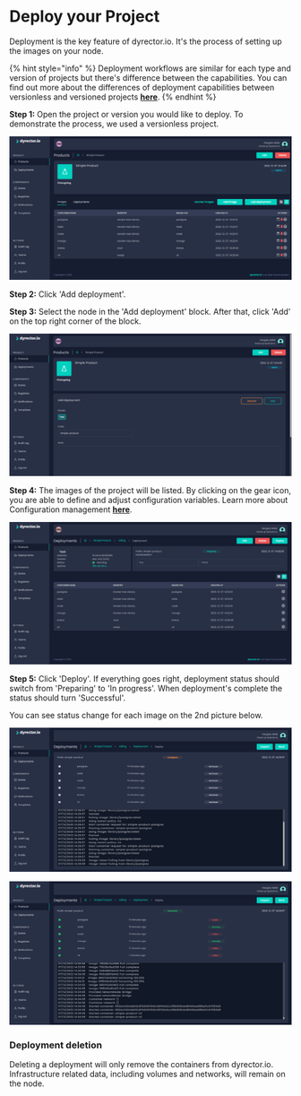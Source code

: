 # Deploy your Project

Deployment is the key feature of dyrector.io. It's the process of setting up the images on your node.

{% hint style="info" %}
Deployment workflows are similar for each type and version of projects but there's difference between the capabilities. You can find out more about the differences of deployment capabilities between versionless and versioned projects [**here**](../../basics/components.md#deployment).
{% endhint %}

**Step 1:** Open the project or version you would like to deploy. To demonstrate the process, we used a versionless project.

![](../../.gitbook/assets/dyrector-io-deployment-01.png)

**Step 2:** Click 'Add deployment'.

**Step 3:** Select the node in the 'Add deployment' block. After that, click 'Add' on the top right corner of the block.

![](../../.gitbook/assets/dyrector-io-deployment-02.png)

**Step 4:** The images of the project will be listed. By clicking on the gear icon, you are able to define and adjust configuration variables. Learn more about Configuration management [**here**](../features/configuration-management.md).

![](../../.gitbook/assets/dyrector-io-deployment-03.png)

**Step 5:** Click 'Deploy'. If everything goes right, deployment status should switch from 'Preparing' to 'In progress'. When deployment's complete the status should turn 'Successful'.

You can see status change for each image on the 2nd picture below.

![](../../.gitbook/assets/dyrector-io-deployment-04.png)

![](../../.gitbook/assets/dyrector-io-deployment-06.png)

### Deployment deletion

Deleting a deployment will only remove the containers from dyrector.io. Infrastructure related data, including volumes and networks, will remain on the node.
